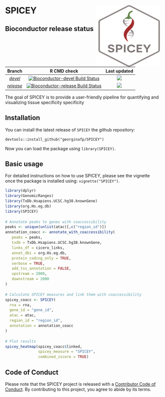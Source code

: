# SPICEY <img src="man/figures/SPICEY_LOGO_LIGHT.svg" width="200px" height="200px" align="right" style="padding-left:10px;background-color:white;"/>

<!-- badges: start -->

<!-- badges: end -->

## Bioconductor release status

| Branch | R CMD check | Last updated |
|:------------------------:|:------------------------:|:-------------------:|
| [*devel*](http://bioconductor.org/packages/devel/bioc/html/SPICEY.html) | [![Bioconductor-devel Build Status](http://bioconductor.org/shields/build/devel/bioc/SPICEY.svg)](http://bioconductor.org/checkResults/devel/bioc-LATEST/SPICEY) | ![](http://bioconductor.org/shields/lastcommit/devel/bioc/SPICEY.svg) |
| [*release*](http://bioconductor.org/packages/release/bioc/html/SPICEY.html) | [![Bioconductor-release Build Status](http://bioconductor.org/shields/build/release/bioc/SPICEY.svg)](http://bioconductor.org/checkResults/release/bioc-LATEST/SPICEY) | ![](http://bioconductor.org/shields/lastcommit/release/bioc/SPICEY.svg) |

The goal of SPICEY is to provide a user-friendly pipeline for quantifying and visualizing tissue specificity specificity

## Installation

You can install the latest release of `SPICEY` the github repository:

```         
devtools::install_github("georginafp/SPICEY")
```

Now you can load the package using `library(SPICEY)`.

## Basic usage

For detailed instructions on how to use SPICEY, please see the vignette once the package is installed using: `vignette("SPICEY")`.

``` r
library(dplyr)
library(GenomicRanges)
library(TxDb.Hsapiens.UCSC.hg38.knownGene)
library(org.Hs.eg.db)
library(SPICEY)

# Annotate peaks to genes with coaccessibility
peaks <- unique(unlist(atac)[,c("region_id")])
annotation_coacc <- annotate_with_coaccessibility(
   peaks = peaks,
   txdb = TxDb.Hsapiens.UCSC.hg38.knownGene,
   links_df = cicero_links,
   annot_dbi = org.Hs.eg.db,
   protein_coding_only = TRUE,
   verbose = TRUE,
   add_tss_annotation = FALSE,
   upstream = 2000,
   downstream = 2000
)

# Calculate SPICEY measures and link them with coaccessibility
spicey_coacc <- SPICEY(
  rna = rna,
  gene_id = "gene_id",
  atac = atac,
  region_id = "region_id",
  annotation = annotation_coacc
)

# Plot results
spicey_heatmap(spicey_coacc$linked, 
               spicey_measure = "SPICEY",
               combined_zscore = TRUE)
```

## Code of Conduct

Please note that the SPICEY project is released with a [Contributor Code of Conduct](https://contributor-covenant.org/version/2/0/CODE_OF_CONDUCT.html). By contributing to this project, you agree to abide by its terms.
